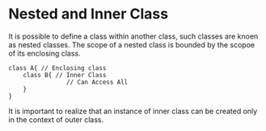# Nested and Inner Class

It is possible to define a class within another class, such classes are knoen as nested classes.
The scope of a nested class is bounded by the scopoe of its enclosing class.  

    class A{ // Enclosing class
        class B{ // Inner Class 
                    // Can Access All    
        }
    }

It is important to realize that an instance of inner class can be created only in the context of outer class.